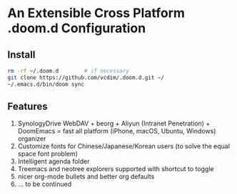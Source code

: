 # An Extensible Cross Platform .doom.d Configuration

## Install

```bash
rm -rf ~/.doom.d        # if necessary
git clone https://github.com/vcdim/.doom.d.git ~/
~/.emacs.d/bin/doom sync
```

## Features
1. SynologyDrive WebDAV + beorg + Aliyun (Intranet Penetration) + DoomEmacs =
   fast all platform (iPhone, macOS, Ubuntu, Windows) organizer
2. Customize fonts for Chinese/Japanese/Korean users (to solve the equal space
   font problem)
3. Intelligent agenda folder
4. Treemacs and neotree explorers supported with shortcut to toggle
5. nicer org-mode bullets and better org defaults
6. ... to be continued

